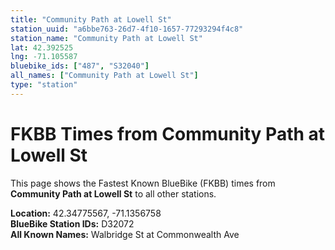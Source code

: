 ```yaml
---
title: "Community Path at Lowell St"
station_uuid: "a6bbe763-26d7-4f10-1657-77293294f4c8"
station_name: "Community Path at Lowell St"
lat: 42.392525
lng: -71.105587
bluebike_ids: ["487", "S32040"]
all_names: ["Community Path at Lowell St"]
type: "station"
---
```


# FKBB Times from Community Path at Lowell St

This page shows the Fastest Known BlueBike (FKBB) times from **Community Path at Lowell St** to all other stations.

**Location:** 42.34775567, -71.1356758  
**BlueBike Station IDs:** D32072  
**All Known Names:** Walbridge St at Commonwealth Ave


